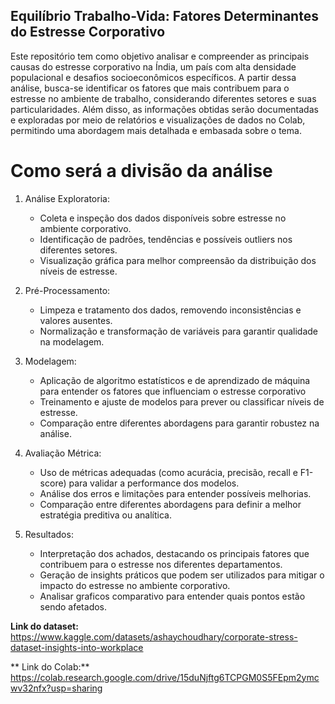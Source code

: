 ## **Equilíbrio Trabalho-Vida: Fatores Determinantes do Estresse Corporativo**

Este repositório tem como objetivo analisar e compreender as principais causas do estresse corporativo na Índia, um país com alta densidade populacional e desafios socioeconômicos específicos. A partir dessa análise, busca-se identificar os fatores que mais contribuem para o estresse no ambiente de trabalho, considerando diferentes setores e suas particularidades. Além disso, as informações obtidas serão documentadas e exploradas por meio de relatórios e visualizações de dados no Colab, permitindo uma abordagem mais detalhada e embasada sobre o tema.

# **Como será a divisão da análise**

1. Análise Exploratoria:
   * Coleta e inspeção dos dados disponíveis sobre estresse no ambiente corporativo.
   * Identificação de padrões, tendências e possíveis outliers nos diferentes setores.
   * Visualização gráfica para melhor compreensão da distribuição dos níveis de estresse.
     
2. Pré-Processamento:
   * Limpeza e tratamento dos dados, removendo inconsistências e valores ausentes.
   * Normalização e transformação de variáveis para garantir qualidade na modelagem.
     
3. Modelagem:
   * Aplicação de algoritmo estatísticos e de aprendizado de máquina para entender os fatores que influenciam o estresse corporativo
   * Treinamento e ajuste de modelos para prever ou classificar níveis de estresse.
   * Comparação entre diferentes abordagens para garantir robustez na análise.

4. Avaliação Métrica:
   * Uso de métricas adequadas (como acurácia, precisão, recall e F1-score) para validar a performance dos modelos.
   * Análise dos erros e limitações para entender possíveis melhorias.
   * Comparação entre diferentes abordagens para definir a melhor estratégia preditiva ou analítica.

5. Resultados:
   * Interpretação dos achados, destacando os principais fatores que contribuem para o estresse nos diferentes departamentos.
   * Geração de insights práticos que podem ser utilizados para mitigar o impacto do estresse no ambiente corporativo.
   * Analisar graficos comparativo para entender quais pontos estão sendo afetados.
  
**Link do dataset:** https://www.kaggle.com/datasets/ashaychoudhary/corporate-stress-dataset-insights-into-workplace

** Link do Colab:** https://colab.research.google.com/drive/15duNjftg6TCPGM0S5FEpm2ymcwv32nfx?usp=sharing
